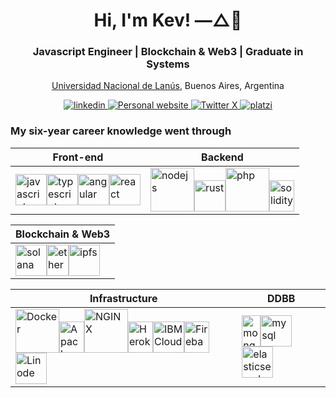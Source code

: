 <!-- Hex colors https://colorswall.com/search || https://brandcolors.net/ -->

<h1 align="center">Hi, I'm Kev! —△🌈</h1>
<h3 align="center">Javascript Engineer | Blockchain & Web3 | Graduate in Systems</h3>
<p align="center">
  <a href="http://www.unla.edu.ar/" target="_blank" alt="National University of Lanus">Universidad Nacional de Lanús</a>, Buenos Aires, Argentina
</p>

<p align="center">
<a href="https://www.linkedin.com/in/kevinfiorentino/">
<img src="https://img.shields.io/badge/LinkedIn-0077B5?style=for-the-badge&logo=linkedin&logoColor=white" alt="linkedin">
</a>
<a href="https://www.kevfiorentino.com/en">
<img src="https://img.shields.io/badge/website-2596BE?style=for-the-badge&logo=dev.to&logoColor=white" alt="Personal website">
</a>
<a href="https://twitter.com/Kevfiorentino">
<img src="https://img.shields.io/badge/twitter-000000?style=for-the-badge&logo=x&logoColor=white" alt="Twitter X">
</a>
<a href="https://platzi.com/p/KevinFiorentino/">
<img src="https://img.shields.io/badge/platzi-7fc719?style=for-the-badge&logo=platzi&logoColor=white" alt="platzi">
</a>
</p>
  
<h3 align="left">My six-year career knowledge went through</h3>

<div align="center">

| Front-end | Backend |
| ------------- | ------------- |
| <img src="https://www.kevfiorentino.com/tech/javascript.webp" alt="javascript" width="50"><img src="https://www.kevfiorentino.com/tech/typescript.webp" alt="typescript" width="50"><img src="https://www.kevfiorentino.com/tech/angular.webp" alt="angular" width="50"><img src="https://www.kevfiorentino.com/tech/react.webp" alt="react" width="50">  | <img src="https://www.kevfiorentino.com/tech/nodejs.webp" alt="nodejs" width="70"><img src="https://www.kevfiorentino.com/tech/rust.webp" alt="rust" width="50"><img src="https://www.kevfiorentino.com/tech/php.webp" alt="php" width="70"><img src="https://www.kevfiorentino.com/tech/solidity.webp" alt="solidity" width="40" height="50"> |

| Blockchain & Web3 |
| ------------- |
| <img src="https://www.kevfiorentino.com/tech/solana.webp" alt="solana" width="50"><img src="https://www.kevfiorentino.com/tech/ethereum.webp" alt="ethereum" width="35" height="50"><img src="https://www.kevfiorentino.com/tech/ipfs.webp" alt="ipfs" width="50"> |

| Infrastructure | DDBB |
| ------------- | ------------- |
| <img src="https://www.kevfiorentino.com/tech/docker.webp" alt="Docker" width="70"><img src="https://www.kevfiorentino.com/tech/apache.webp" alt="Apache" width="40" height="50"><img src="https://www.kevfiorentino.com/tech/nginx.webp" alt="NGINX" width="70"><img src="https://www.kevfiorentino.com/tech/heroku.webp" alt="Heroku" width="40" height="50"><img src="https://www.kevfiorentino.com/tech/ibm-cloud.webp" alt="IBM Cloud" width="50"><img src="https://www.kevfiorentino.com/tech/firebase.webp" alt="Firebase" width="40" height="50"><img src="https://www.kevfiorentino.com/tech/linode.webp" alt="Linode" width="50"> | <img src="https://www.kevfiorentino.com/tech/mongodb.webp" alt="mongodb" width="30" height="50"><img src="https://www.kevfiorentino.com/tech/mysql.webp" alt="mysql" width="50"><img src="https://www.kevfiorentino.com/tech/elasticsearch.webp" alt="elasticsearch" width="50"> |

</div>

<!--
<h3>Stats</h3>
<p>
  <img src="https://github-readme-stats.vercel.app/api/top-langs/?username=kevinfiorentino&theme=dark&hide=php,html,jupyter%20notebook&count_private=true&show_icons=true" alt="langs">
  <img src="https://github-readme-stats.vercel.app/api?username=kevinfiorentino&show_icons=true&theme=dark&count_private=true&show_icons=true" alt="stats">
  <img src="https://github-readme-stats.vercel.app/api/wakatime?username=kevinfiorentino&theme=dark" alt="wakatime">
</p>
-->
